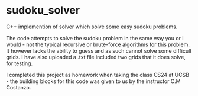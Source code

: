 # sudoku_solver
C++ implemention of solver which solve some easy sudoku problems. 

The code attempts to solve the sudoku problem in the same way you or I would - not the typical recursive or brute-force algorithms for this problem. It however lacks the ability to guess and as such cannot solve some difficult grids. I have also uploaded a .txt file included two grids that it does solve, for testing.

I completed this project as homework when taking the class CS24 at UCSB - the building blocks for this code was given to us by the instructor C.M Costanzo.

